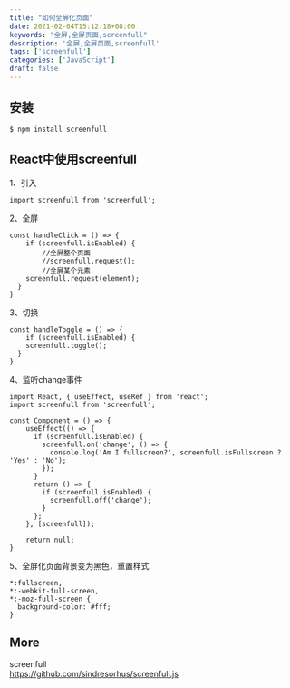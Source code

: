 ```yaml
---
title: "如何全屏化页面"
date: 2021-02-04T15:12:18+08:00
keywords: "全屏,全屏页面,screenfull"
description: '全屏,全屏页面,screenfull'
tags: ['screenfull']
categories: ['JavaScript']
draft: false
---
```


## 安装

```
$ npm install screenfull
```

## React中使用screenfull

1、引入

```
import screenfull from 'screenfull';
```

2、全屏

```
const handleClick = () => {
	if (screenfull.isEnabled) {
		//全屏整个页面
		//screenfull.request();
		//全屏某个元素
    screenfull.request(element);
  }
}
```

3、切换
```
const handleToggle = () => {
	if (screenfull.isEnabled) {
    screenfull.toggle();
  }
}
```

4、监听change事件

```
import React, { useEffect, useRef } from 'react';
import screenfull from 'screenfull';

const Component = () => {
	useEffect(() => {
	  if (screenfull.isEnabled) {
	    screenfull.on('change', () => {
	      console.log('Am I fullscreen?', screenfull.isFullscreen ? 'Yes' : 'No');
	    });
	  }
	  return () => {
	    if (screenfull.isEnabled) {
	      screenfull.off('change');
	    }
	  };
	}, [screenfull]);

	return null;
}
```

5、全屏化页面背景变为黑色，重置样式

```
*:fullscreen,
*:-webkit-full-screen,
*:-moz-full-screen {
  background-color: #fff;
}
```

## More 

screenfull    
https://github.com/sindresorhus/screenfull.js  